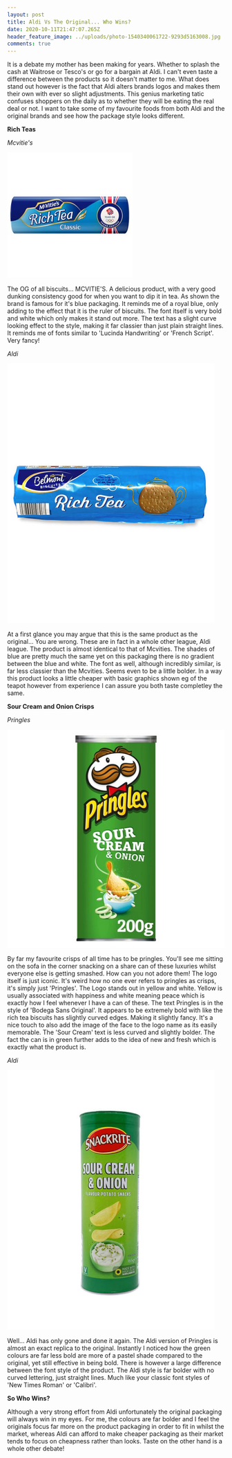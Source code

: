 ```yaml
---
layout: post
title: Aldi Vs The Original... Who Wins?
date: 2020-10-11T21:47:07.265Z
header_feature_image: ../uploads/photo-1540340061722-9293d5163008.jpg
comments: true
---
```

It is a debate my mother has been making for years. Whether to splash the cash at Waitrose or Tesco's or go for a bargain at Aldi. I can't even taste a difference between the products so it doesn't matter to me. What does stand out however is the fact that Aldi alters brands logos and makes them their own with ever so slight adjustments. This genius marketing tatic confuses shoppers on the daily as to whether they will be eating the real deal or not. I want to take some of my favourite foods from both Aldi and the original brands and see how the package style looks different. 

**Rich Teas**

*Mcvitie's*

![](../uploads/ln_002152_bp_11.jpg)

The OG of all biscuits... MCVITIE'S. A delicious product, with a very good dunking consistency good for when you want to dip it in tea. As shown the brand is famous for it's blue packaging. It reminds me of a royal blue, only adding to the effect that it is the ruler of biscuits. The font itself is very bold and white which only makes it stand out more. The text has a slight curve looking effect to the style, making it far classier than just plain straight lines. It reminds me of fonts similar to 'Lucinda Handwriting' or 'French Script'. Very fancy!



*Aldi*



![](../uploads/058767005702200-a.jpg)

At a first glance you may argue that this is the same product as the original... You are wrong. These are in fact in a whole other league, Aldi league.   The product is almost identical to that of Mcvities. The shades of blue are pretty much the same yet on this packaging there is no gradient between the blue and white. The font as well, although incredibly similar, is far less classier than the Mcvities. Seems even to be a little bolder. In a way this product looks a little cheaper with basic graphics shown eg of the teapot however from experience I can assure you both taste completley the same.  



**Sour Cream and Onion Crisps** 

*Pringles* 

![](../uploads/snapshotimagehandler_509411016.jpeg)

By far my favourite crisps of all time has to be pringles. You'll see me sitting on the sofa in the corner snacking on a share can of these luxuries whilst everyone else is getting smashed. How can you not adore them! The logo itself is just iconic. It's weird how no one ever refers to pringles as crisps, it's simply just 'Pringles'. The Logo stands out in yellow and white. Yellow is usually associated with happiness and white meaning peace which is exactly how I feel whenever I have a can of these. The text Pringles is in the style of 'Bodega Sans Original'. It appears to be extremely bold with like the rich tea biscuits has slightly curved edges. Making it slightly fancy. It's a nice touch to also add the image of the face to the logo name as its easily memorable. The 'Sour Cream' text is less curved and slightly bolder. The fact the can is in green further adds to the idea of new and fresh which is exactly what the product is.

*Aldi*

![](../uploads/sour-cream-onion-potato-snacks-a-1-.jpg)

Well... Aldi has only gone and done it again. The Aldi version of Pringles is almost an exact replica to the original. Instantly I noticed how the green colours are far less bold are more of a pastel shade compared to the original, yet still effective in being bold. There is however a large difference between the font style of the product. The Aldi style is far bolder with no curved lettering, just straight lines. Much like your classic font styles of 'New Times Roman' or 'Calibri'. 

**So Who Wins?**

Although a very strong effort from Aldi unfortunately the original packaging will always win in my eyes. For me, the colours are far bolder and I feel the originals focus far more on the product packaging in order to fit in whilst the market, whereas Aldi can afford to make cheaper packaging as their market tends to focus on cheapness rather than looks. Taste on the other hand is a whole other debate!